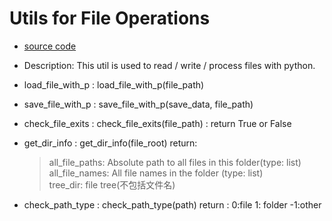 # Utils for File Operations

- [source code](../utils/file_op.py)
- Description: This util is used to read / write / process files with python.   
- load_file_with_p : load_file_with_p(file_path) 
- save_file_with_p : save_file_with_p(save_data, file_path)
- check_file_exits : check_file_exits(file_path) : return True or False
- get_dir_info : get_dir_info(file_root) return:
  
    >all_file_paths: Absolute path to all files in this folder(type: list)   
     all_file_names: All file names in the folder (type: list)    
     tree_dir: file tree(不包括文件名) 
     
- check_path_type : check_path_type(path) return : 0:file 1: folder -1:other
